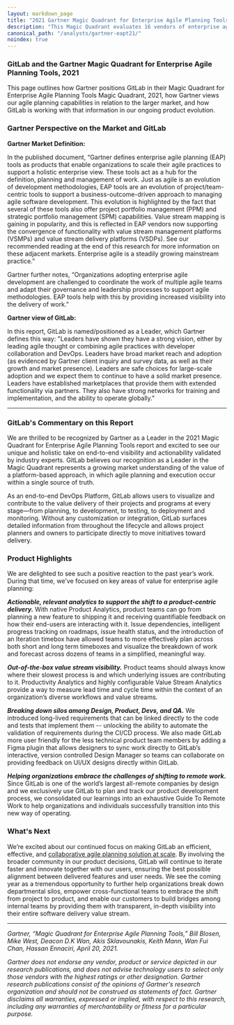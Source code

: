 ```yaml
---
layout: markdown_page
title: "2021 Gartner Magic Quadrant for Enterprise Agile Planning Tools"
description: "This Magic Quadrant evaluates 16 vendors of enterprise agile planning tools and the growing market to help applications and software engineering leaders make the right choice."
canonical_path: "/analysts/gartner-eapt21/"
noindex: true
---
```

### GitLab and the Gartner Magic Quadrant for Enterprise Agile Planning Tools, 2021
This page outlines how Gartner positions GitLab in their Magic Quadrant for Enterprise Agile Planning Tools Magic Quadrant, 2021, how Gartner views our agile planning capabilities in relation to the larger market, and how GitLab is working with that information in our ongoing product evolution.  

### Gartner Perspective on the Market and GitLab


**Gartner Market Definition:**

In the published document, “Gartner defines enterprise agile planning (EAP) tools as products that enable organizations to scale their agile practices to support a holistic enterprise view. These tools act as a hub for the definition, planning and management of work. Just as agile is an evolution of development methodologies, EAP tools are an evolution of project/team-centric tools to support a business-outcome-driven approach to managing agile software development. This evolution is highlighted by the fact that several of these tools also offer project portfolio management (PPM) and strategic portfolio management (SPM) capabilities. Value stream mapping is gaining in popularity, and this is reflected in EAP vendors now supporting the convergence of functionality with value stream management platforms (VSMPs) and value stream delivery platforms (VSDPs). See our recommended reading at the end of this research for more information on these adjacent markets. Enterprise agile is a steadily growing mainstream practice.”

Gartner further notes, “Organizations adopting enterprise agile development are challenged to coordinate the work of multiple agile teams and adapt their governance and leadership processes to support agile methodologies. EAP tools help with this by providing increased visibility into the delivery of work.”

**Gartner view of GitLab:**

In this report, GitLab is named/positioned as a Leader, which Gartner defines this way: "Leaders have shown they have a strong vision, either by leading agile thought or combining agile practices with developer collaboration and DevOps. Leaders have broad market reach and adoption (as evidenced by Gartner client inquiry and survey data, as well as their growth and market presence). Leaders are safe choices for large-scale adoption and we expect them to continue to have a solid market presence. Leaders have established marketplaces that provide them with extended functionality via partners. They also have strong networks for training and implementation, and the ability to operate globally."




_______
### GitLab's Commentary on this Report

We are thrilled to be recognized by Gartner as a Leader in the 2021 Magic Quadrant for Enterprise Agile Planning Tools report and excited to see our unique and holistic take on end-to-end visibility and actionability validated by industry experts. GitLab believes our recognition as a Leader in the Magic Quadrant represents a growing market understanding of the value of a platform-based approach, in which agile planning and execution occur within a single source of truth.

As an end-to-end DevOps Platform, GitLab allows users to visualize and contribute to the value delivery of their projects and programs at every stage—from planning, to development, to testing, to deployment and monitoring. Without any customization or integration, GitLab surfaces detailed information from throughout the lifecycle and allows project planners and owners to participate directly to move initiatives toward delivery. 

### Product Highlights 

We are delighted to see such a positive reaction to the past year’s work. During that time, we’ve focused on key areas of value for enterprise agile planning:

_**Actionable, relevant analytics to support the shift to a product-centric delivery.**_
With native Product Analytics, product teams can go from planning a new feature to shipping it and receiving quantifiable feedback on how their end-users are interacting with it. Issue dependencies, intelligent progress tracking on roadmaps, issue health status, and the introduction of an Iteration timebox have allowed teams to more effectively plan across both short and long term timeboxes and visualize the breakdown of work and forecast across dozens of teams in a simplified, meaningful way.

_**Out-of-the-box value stream visibility.**_
Product teams should always know where their slowest process is and which underlying issues are contributing to it. Productivity Analytics and highly configurable Value Stream Analytics provide a way to measure lead time and cycle time within the context of an organization’s diverse workflows and value streams. 

_**Breaking down silos among Design, Product, Devs, and QA.**_
We introduced long-lived requirements that can be linked directly to the code and tests that implement them -- unlocking the ability to automate the validation of requirements during the CI/CD process. We also made GitLab more user friendly for the less technical product team members by adding a Figma plugin that allows designers to sync work directly to GitLab’s interactive, version controlled Design Manager so teams can collaborate on providing feedback on UI/UX designs directly within GitLab.

_**Helping organizations embrace the challenges of shifting to remote work.**_
Since GitLab is one of the world’s largest all-remote companies by design and we exclusively use GitLab to plan and track our product development process, we consolidated our learnings into an exhaustive Guide To Remote Work to help organizations and individuals successfully transition into this new way of operating. 

### What's Next

We’re excited about our continued focus on making GitLab an efficient, effective, and [collaborative agile planning solution at scale](https://about.gitlab.com/direction/plan/#our-vision-of-a-loveable-solution). By involving the broader community in our product decisions, GitLab will continue to iterate faster and innovate together with our users, ensuring the best possible alignment between delivered features and user needs. We see the coming year as a tremendous opportunity to further help organizations break down departmental silos, empower cross-functional teams to embrace the shift from project to product, and enable our customers to build bridges among internal teams by providing them with transparent, in-depth visibility into their entire software delivery value stream. 


_______
_Gartner, “Magic Quadrant for Enterprise Agile Planning Tools,” Bill Blosen, Mike West, Deacon D.K Wan, Akis Sklavounakis, Keith Mann, Wan Fui Chan, Hassan Ennaciri, April 20, 2021._

_Gartner does not endorse any vendor, product or service depicted in our research publications, and does not advise technology users to select only those vendors with the highest ratings or other designation. Gartner research publications consist of the opinions of Gartner's research organization and should not be construed as statements of fact. Gartner disclaims all warranties, expressed or implied, with respect to this research, including any warranties of merchantability or fitness for a particular purpose._
